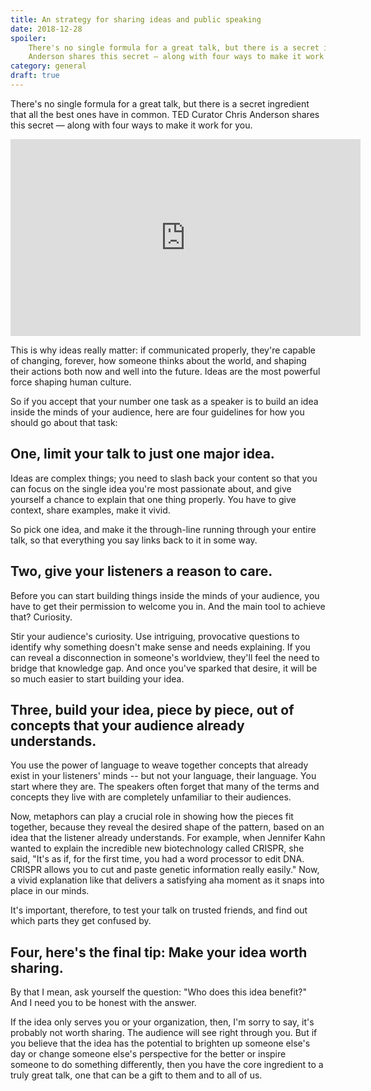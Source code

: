 ```yaml
---
title: An strategy for sharing ideas and public speaking
date: 2018-12-28
spoiler:
    There's no single formula for a great talk, but there is a secret ingredient that all the best ones have in common. TED Curator Chris
    Anderson shares this secret — along with four ways to make it work for you.
category: general
draft: true
---
```


There's no single formula for a great talk, but there is a secret ingredient that all the best ones have in common. TED Curator Chris
Anderson shares this secret — along with four ways to make it work for you.

<iframe width="560" height="315" src="https://www.youtube.com/embed/-FOCpMAww28" frameborder="0" allow="accelerometer; autoplay; encrypted-media; gyroscope; picture-in-picture" allowfullscreen></iframe>

This is why ideas really matter: if communicated properly, they're capable of changing, forever, how someone thinks about the world, and
shaping their actions both now and well into the future. Ideas are the most powerful force shaping human culture.

So if you accept that your number one task as a speaker is to build an idea inside the minds of your audience, here are four guidelines for
how you should go about that task:

## One, limit your talk to just one major idea.

Ideas are complex things; you need to slash back your content so that you can focus on the single idea you're most passionate about, and
give yourself a chance to explain that one thing properly. You have to give context, share examples, make it vivid.

So pick one idea, and make it the through-line running through your entire talk, so that everything you say links back to it in some way.

## Two, give your listeners a reason to care.

Before you can start building things inside the minds of your audience, you have to get their permission to welcome you in. And the main
tool to achieve that? Curiosity.

Stir your audience's curiosity. Use intriguing, provocative questions to identify why something doesn't make sense and needs explaining. If
you can reveal a disconnection in someone's worldview, they'll feel the need to bridge that knowledge gap. And once you've sparked that
desire, it will be so much easier to start building your idea.

## Three, build your idea, piece by piece, out of concepts that your audience already understands.

You use the power of language to weave together concepts that already exist in your listeners' minds -- but not your language, their
language. You start where they are. The speakers often forget that many of the terms and concepts they live with are completely unfamiliar
to their audiences.

Now, metaphors can play a crucial role in showing how the pieces fit together, because they reveal the desired shape of the pattern, based
on an idea that the listener already understands. For example, when Jennifer Kahn wanted to explain the incredible new biotechnology called
CRISPR, she said, "It's as if, for the first time, you had a word processor to edit DNA. CRISPR allows you to cut and paste genetic
information really easily." Now, a vivid explanation like that delivers a satisfying aha moment as it snaps into place in our minds.

It's important, therefore, to test your talk on trusted friends, and find out which parts they get confused by.

## Four, here's the final tip: Make your idea worth sharing.

By that I mean, ask yourself the question: "Who does this idea benefit?" And I need you to be honest with the answer.

If the idea only serves you or your organization, then, I'm sorry to say, it's probably not worth sharing. The audience will see right
through you. But if you believe that the idea has the potential to brighten up someone else's day or change someone else's perspective for
the better or inspire someone to do something differently, then you have the core ingredient to a truly great talk, one that can be a gift
to them and to all of us.
